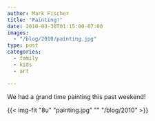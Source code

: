 ```yaml
---
author: Mark Fischer
title: "Painting!"
date: 2010-03-30T01:15:00-07:00
images:
  - "/blog/2010/painting.jpg"
type: post
categories:
  - family
  - kids
  - art

---
```


We had a grand time painting this past weekend!

<!--more-->

{{< img-fit
    "8u" "painting.jpg" ""
    "/blog/2010" >}}

